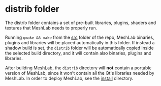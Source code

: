 # distrib folder

The distrib folder contains a set of pre-built libraries, plugins, shaders and textures that MeshLab needs to properly run. 

Running `qmake && make` from the [src](https://github.com/cnr-isti-vclab/meshlab/tree/master/src) folder of the repo, MeshLab binaries, plugins and libraries will be placed automatically in this folder.
If instead a shadow build is set, the `distrib` folder will be automatically copied inside the selected build directory, and it will contain also binaries, plugins and libraries.

After building MeshLab, the `distrib` directory will **not** contain a portable version of MeshLab, since it won't contain all the Qt's libraries needed by MeshLab. In order to deploy MeshLab, see the [install](https://github.com/cnr-isti-vclab/meshlab/tree/master/install) directory.